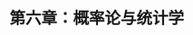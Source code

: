 <!--
 * @Author: Johannes Liu
 * @LastEditors: Johannes Liu
 * @email: iexkliu@gmail.com
 * @github: https://github.com/johannesliu
 * @Date: 2021-08-08 02:22:28
 * @LastEditTime: 2022-11-13 20:31:15
 * @motto: Still water run deep
 * @Description: Modify here please
 * @FilePath: \Learning_Advanced_Mathematics_with_Python\Chapter6\6.0-Probability_and_Statistics.md
-->
# 第六章：概率论与统计学
